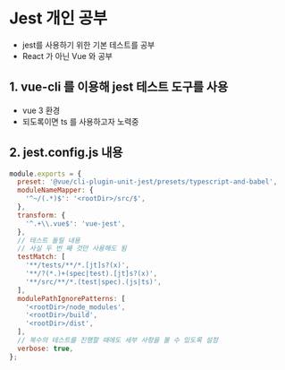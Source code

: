 # Jest 개인 공부

- jest를 사용하기 위한 기본 테스트를 공부
- React 가 아닌 Vue 와 공부

## 1. vue-cli 를 이용해 jest 테스트 도구를 사용

- vue 3 환경
- 되도록이면 ts 를 사용하고자 노력중

## 2. jest.config.js 내용

```jsx
module.exports = {
  preset: '@vue/cli-plugin-unit-jest/presets/typescript-and-babel',
  moduleNameMapper: {
    '^~/(.*)$': '<rootDir>/src/$',
  },
  transform: {
    '^.+\\.vue$': 'vue-jest',
  },
  // 테스트 돌릴 내용
  // 사실 두 번 째 것만 사용해도 됨
  testMatch: [
    '**/tests/**/*.[jt]s?(x)',
    '**/?(*.)+(spec|test).[jt]s?(x)',
    '**/src/**/*.(test|spec).(js|ts)',
  ],
  modulePathIgnorePatterns: [
    '<rootDir>/node_modules',
    '<rootDir>/build',
    '<rootDir>/dist',
  ],
  // 복수의 테스트를 진행할 때에도 세부 사항을 볼 수 있도록 설정
  verbose: true,
};
```
